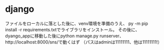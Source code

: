 # django

ファイルをローカルに落とした後に、venv環境を準備のうえ、
py -m pip install -r requirements.txtでライブラリをインストール。
その後に、dyango_appに移動した後にpython manage.py runserver、
http://localhost:8000/sns/で動くはず
（パスはadminは11111111、他は11111111!）